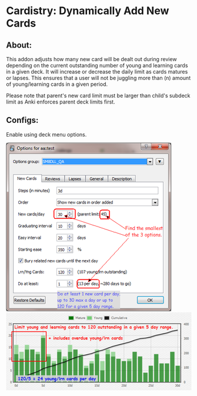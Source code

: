 # Cardistry: Dynamically Add New Cards

## About:
This addon adjusts how many new card will be dealt out during review depending on the current outstanding number of young and learning cards in a given deck. It will increase or decrease the daily limit as cards matures or lapses. This ensures that a user will not be juggling more than (n) amount of young/learning cards in a given period.


Please note that parent's new card limit must be larger than child's subdeck limit as Anki enforces parent deck limits first.


## Configs:
Enable using deck menu options.  

<img src="https://github.com/lovac42/Cardistry/blob/master/screenshots/deckmenu.png?raw=true">

<img src="https://github.com/lovac42/Cardistry/blob/master/screenshots/forecast.png?raw=true">
